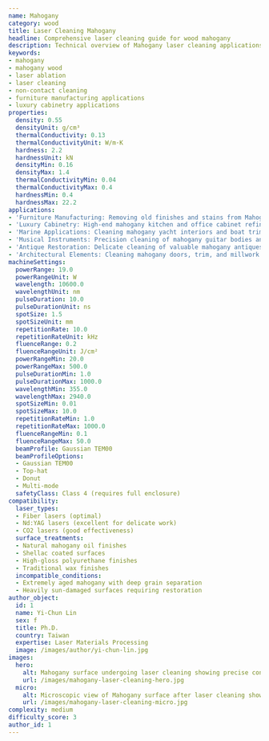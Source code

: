 ```yaml
---
name: Mahogany
category: wood
title: Laser Cleaning Mahogany
headline: Comprehensive laser cleaning guide for wood mahogany
description: Technical overview of Mahogany laser cleaning applications and parameters
keywords:
- mahogany
- mahogany wood
- laser ablation
- laser cleaning
- non-contact cleaning
- furniture manufacturing applications
- luxury cabinetry applications
properties:
  density: 0.55
  densityUnit: g/cm³
  thermalConductivity: 0.13
  thermalConductivityUnit: W/m·K
  hardness: 2.2
  hardnessUnit: kN
  densityMin: 0.16
  densityMax: 1.4
  thermalConductivityMin: 0.04
  thermalConductivityMax: 0.4
  hardnessMin: 0.4
  hardnessMax: 22.2
applications:
- 'Furniture Manufacturing: Removing old finishes and stains from Mahogany furniture surfaces'
- 'Luxury Cabinetry: High-end mahogany kitchen and office cabinet refinishing'
- 'Marine Applications: Cleaning mahogany yacht interiors and boat trim'
- 'Musical Instruments: Precision cleaning of mahogany guitar bodies and piano cases'
- 'Antique Restoration: Delicate cleaning of valuable mahogany antiques'
- 'Architectural Elements: Cleaning mahogany doors, trim, and millwork'
machineSettings:
  powerRange: 19.0
  powerRangeUnit: W
  wavelength: 10600.0
  wavelengthUnit: nm
  pulseDuration: 10.0
  pulseDurationUnit: ns
  spotSize: 1.5
  spotSizeUnit: mm
  repetitionRate: 10.0
  repetitionRateUnit: kHz
  fluenceRange: 0.2
  fluenceRangeUnit: J/cm²
  powerRangeMin: 20.0
  powerRangeMax: 500.0
  pulseDurationMin: 1.0
  pulseDurationMax: 1000.0
  wavelengthMin: 355.0
  wavelengthMax: 2940.0
  spotSizeMin: 0.01
  spotSizeMax: 10.0
  repetitionRateMin: 1.0
  repetitionRateMax: 1000.0
  fluenceRangeMin: 0.1
  fluenceRangeMax: 50.0
  beamProfile: Gaussian TEM00
  beamProfileOptions:
  - Gaussian TEM00
  - Top-hat
  - Donut
  - Multi-mode
  safetyClass: Class 4 (requires full enclosure)
compatibility:
  laser_types:
  - Fiber lasers (optimal)
  - Nd:YAG lasers (excellent for delicate work)
  - CO2 lasers (good effectiveness)
  surface_treatments:
  - Natural mahogany oil finishes
  - Shellac coated surfaces
  - High-gloss polyurethane finishes
  - Traditional wax finishes
  incompatible_conditions:
  - Extremely aged mahogany with deep grain separation
  - Heavily sun-damaged surfaces requiring restoration
author_object:
  id: 1
  name: Yi-Chun Lin
  sex: f
  title: Ph.D.
  country: Taiwan
  expertise: Laser Materials Processing
  image: /images/author/yi-chun-lin.jpg
images:
  hero:
    alt: Mahogany surface undergoing laser cleaning showing precise contamination removal
    url: /images/mahogany-laser-cleaning-hero.jpg
  micro:
    alt: Microscopic view of Mahogany surface after laser cleaning showing detailed surface structure
    url: /images/mahogany-laser-cleaning-micro.jpg
complexity: medium
difficulty_score: 3
author_id: 1
---
```

